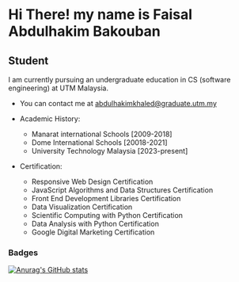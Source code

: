 Hi There! my name is Faisal Abdulhakim Bakouban
=============================================================================================================================================

Student
-------

I am currently pursuing an undergraduate education in CS (software engineering) at UTM Malaysia.

* You can contact me at [abdulhakimkhaled@graduate.utm.my](mailto:abdulhakimkhaled@graduate.utm.my)


* Academic History:
    - Manarat international Schools [2009-2018]
    - Dome International Schools [20018-2021]
    - University Technology Malaysia [2023-present]


* Certification:

    - Responsive Web Design Certification
    - JavaScript Algorithms and Data Structures Certification
    - Front End Development Libraries Certification
    - Data Visualization Certification
    - Scientific Computing with Python Certification
    - Data Analysis with Python Certification
    - Google Digital Marketing Certification

### Badges

[![Anurag's GitHub stats](https://github-readme-stats.vercel.app/apiFaisalBackoban=anuraghazra)](https://github.com/anuraghazra/github-readme-stats)
